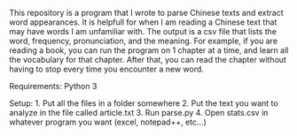 This repository is a program that I wrote to parse Chinese texts and extract
word appearances. It is helpfull for when I am reading a Chinese text that may
have words I am unfamiliar with. 
The output is a csv file that lists the word, frequency,
pronunciation, and the meaning. For example,
if you are reading a book, you can run the program on 1 chapter at a time, and learn all the 
vocabulary for that chapter. After that, you can read the chapter without having
to stop every time you encounter a new word.

Requirements:
	Python 3
	
Setup:
	1. Put all the files in a folder somewhere
	2. Put the text you want to analyze in the file called article.txt
	3. Run parse.py
	4. Open stats.csv in whatever program you want (excel, notepad++, etc...)
	